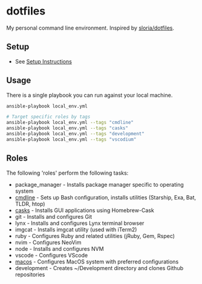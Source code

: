 # dotfiles

My personal command line environment. Inspired by [sloria/dotfiles].

[sloria/dotfiles]: https://github.com/sloria/dotfiles

## Setup

- See [Setup Instructions](docs/setup.md)

## Usage

There is a single playbook you can run against your local machine.

```bash
ansible-playbook local_env.yml

# Target specific roles by tags
ansible-playbook local_env.yml --tags "cmdline"
ansible-playbook local_env.yml --tags "casks"
ansible-playbook local_env.yml --tags "development"
ansible-playbook local_env.yml --tags "vscodium"
```

## Roles

The following 'roles' perform the following tasks:

- package_manager - Installs package manager specific to operating system
- [cmdline] - Sets up Bash configuration, installs utilities (Starship, Exa, Bat,
  TLDR, htop)
- [casks] - Installs GUI applications using Homebrew-Cask
- git - Installs and configures Git
- lynx - Installs and configures Lynx terminal browser
- imgcat - Installs imgcat utility (used with iTerm2)
- ruby - Configures Ruby and related utilities (jRuby, Gem, Rspec)
- nvim - Configures NeoVim
- node - Installs and configures NVM
- vscode - Configures VScode
- [macos] - Configures MacOS system with preferred configurations
- development - Creates ~/Development directory and clones Github repositories

[cmdline]: roles/cmdline/README.md
[casks]: roles/casks/README.md
[macos]: roles/macos/README.md
